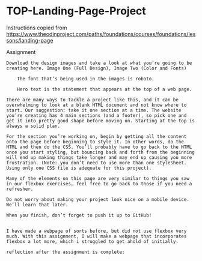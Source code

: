 # TOP-Landing-Page-Project

Instructions copied from https://www.theodinproject.com/paths/foundations/courses/foundations/lessons/landing-page


Assignment

    Download the design images and take a look at what you’re going to be creating here. Image One (Full Design), Image Two (Color and Fonts)

        The font that’s being used in the images is roboto.

        Hero text is the statement that appears at the top of a web page.

    There are many ways to tackle a project like this, and it can be overwhelming to look at a blank HTML document and not know where to start. Our suggestion: take it one section at a time. The website you’re creating has 4 main sections (and a footer), so pick one and get it into pretty good shape before moving on. Starting at the top is always a solid plan.

    For the section you’re working on, begin by getting all the content onto the page before beginning to style it. In other words, do the HTML and then do the CSS. You’ll probably have to go back to the HTML once you start styling, but bouncing back and forth from the beginning will end up making things take longer and may end up causing you more frustration. (Note: you don’t need to use more than one stylesheet. Using only one CSS file is adequate for this project).

    Many of the elements on this page are very similar to things you saw in our flexbox exercises… feel free to go back to those if you need a refresher.

    Do not worry about making your project look nice on a mobile device. We’ll learn that later.

    When you finish, don’t forget to push it up to GitHub!


    I have made a webpage of sorts before, but did not use flexbox very much. With this assignment, I will make a webpage that incorporates flexbox a lot more, which i struggled to get ahold of initially.

    reflection after the assignment is complete:

